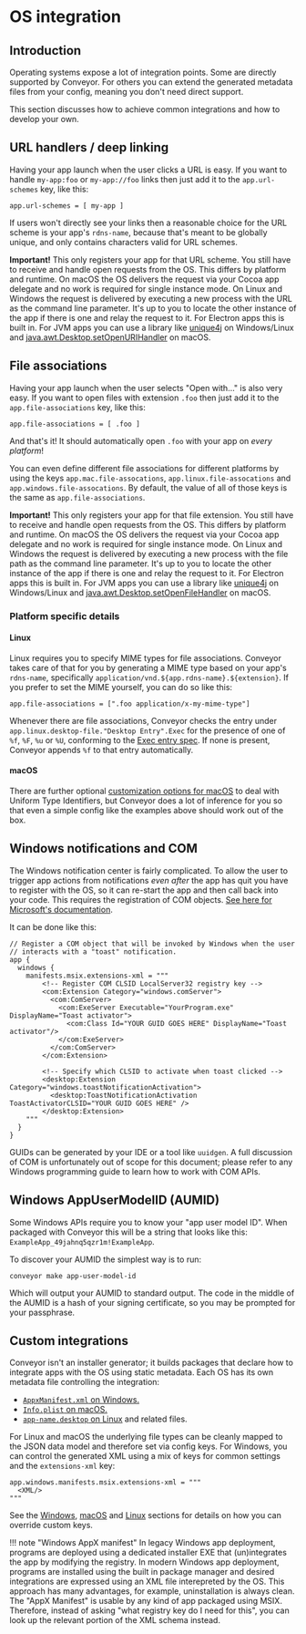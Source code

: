 # OS integration

## Introduction

Operating systems expose a lot of integration points. Some are directly supported by Conveyor. For others you can 
extend the generated metadata files from your config, meaning you don't need direct support.

This section discusses how to achieve common integrations and how to develop your own.

## URL handlers / deep linking

Having your app launch when the user clicks a URL is easy. If you want to handle `my-app:foo` or `my-app://foo` links then just add it to
the `app.url-schemes` key, like this:

```hocon
app.url-schemes = [ my-app ]
```

If users won't directly see your links then a reasonable choice for the URL scheme is your app's `rdns-name`, because that's meant to be globally unique, and only contains characters valid for URL schemes.

**Important!** This only registers your app for that URL scheme. You still have to receive and handle open requests from the
OS. This differs by platform and runtime. On macOS the OS delivers the request via your Cocoa app delegate and no work is required for
single instance mode. On Linux and Windows the request is delivered by executing a new process with the URL as the command line parameter.
It's up to you to locate the other instance of the app if there is one and relay the request to it. For Electron apps this is built in. For
JVM apps you can use a library like [unique4j](https://github.com/prat-man/unique4j) on Windows/Linux and [java.awt.Desktop.setOpenURIHandler](https://docs.oracle.com/en/java/javase/17/docs/api/java.desktop/java/awt/Desktop.html#setOpenURIHandler(java.awt.desktop.OpenURIHandler)) on macOS.

## File associations

Having your app launch when the user selects "Open with..." is also very easy. If you want to open files with extension `.foo` then just add it to
the `app.file-associations` key, like this:

```hocon
app.file-associations = [ .foo ]
```

And that's it! It should automatically open `.foo` with your app on *every platform*!

You can even define different file associations for different platforms by using the keys `app.mac.file-assocations`, `app.linux.file-assocations` and `app.windows.file-assocations`. By default, the value of all of those keys is the same as `app.file-associations`.

**Important!** This only registers your app for that file extension. You still have to receive and handle open requests from the
OS. This differs by platform and runtime. On macOS the OS delivers the request via your Cocoa app delegate and no work is required for
single instance mode. On Linux and Windows the request is delivered by executing a new process with the file path as the command line parameter.
It's up to you to locate the other instance of the app if there is one and relay the request to it. For Electron apps this is built in. For
JVM apps you can use a library like [unique4j](https://github.com/prat-man/unique4j) on Windows/Linux and [java.awt.Desktop.setOpenFileHandler](https://docs.oracle.com/en/java/javase/17/docs/api/java.desktop/java/awt/Desktop.html#setOpenFileHandler(java.awt.desktop.OpenFilesHandler)) on macOS.


### Platform specific details

#### Linux

Linux requires you to specify MIME types for file associations. Conveyor takes care of that for you by generating a MIME type based on your app's `rdns-name`, specifically `application/vnd.${app.rdns-name}.${extension}`. If you prefer to set the MIME yourself, you can do so like this:

```hocon
app.file-associations = [".foo application/x-my-mime-type"]
```

Whenever there are file associations, Conveyor checks the entry under `app.linux.desktop-file."Desktop Entry".Exec` for the presence of one of `%f`, `%F`, `%u` or `%U`, conforming to the [Exec entry spec](https://specifications.freedesktop.org/desktop-entry-spec/latest/ar01s07.html). If none is present, Conveyor appends `%f` to that entry automatically.

#### macOS

There are further optional [customization options for macOS](mac.md#file-associations) to deal with Uniform Type Identifiers, but Conveyor does a lot of inference
for you so that even a simple config like the examples above should work out of the box.

## Windows notifications and COM

The Windows notification center is fairly complicated. To allow the user to trigger app actions from notifications *even after* the app
has quit you have to register with the OS, so it can re-start the app and then call back into your code. This requires the registration of
COM objects. [See here for Microsoft's documentation](https://learn.microsoft.com/en-us/windows/apps/design/shell/tiles-and-notifications/send-local-toast-desktop-cpp-wrl#packaged).

It can be done like this:

```
// Register a COM object that will be invoked by Windows when the user 
// interacts with a "toast" notification.
app {
  windows {
    manifests.msix.extensions-xml = """
        <!-- Register COM CLSID LocalServer32 registry key -->
        <com:Extension Category="windows.comServer">
          <com:ComServer>
            <com:ExeServer Executable="YourProgram.exe" DisplayName="Toast activator">
              <com:Class Id="YOUR GUID GOES HERE" DisplayName="Toast activator"/>
            </com:ExeServer>
          </com:ComServer>
        </com:Extension>

        <!-- Specify which CLSID to activate when toast clicked -->
        <desktop:Extension Category="windows.toastNotificationActivation">
          <desktop:ToastNotificationActivation ToastActivatorCLSID="YOUR GUID GOES HERE" />
        </desktop:Extension>
    """
  }
}
```

GUIDs can be generated by your IDE or a tool like `uuidgen`. A full discussion of COM is unfortunately out of scope for this document;
please refer to any Windows programming guide to learn how to work with COM APIs.

## Windows AppUserModelID (AUMID)

Some Windows APIs require you to know your "app user model ID". When packaged with Conveyor this will be a string that looks like this:
`ExampleApp_49jahnq5qzr1m!ExampleApp`.

To discover your AUMID the simplest way is to run:
```shell
conveyor make app-user-model-id
```
Which will output your AUMID to standard output.
The code in the middle of the AUMID is a hash of your signing certificate, so you may be prompted for your passphrase.

## Custom integrations

Conveyor isn't an installer generator; it builds packages that declare how to integrate apps with the OS using static metadata. Each
OS has its own metadata file controlling the integration:

* [`AppxManifest.xml` on Windows.](https://learn.microsoft.com/en-us/uwp/schemas/appxpackage/appx-package-manifest)
* [`Info.plist` on macOS.](https://developer.apple.com/library/archive/documentation/General/Reference/InfoPlistKeyReference/Introduction/Introduction.html)
* [`app-name.desktop` on Linux](https://specifications.freedesktop.org/desktop-entry-spec/desktop-entry-spec-latest.html) and related files.

For Linux and macOS the underlying file types can be cleanly mapped to the JSON data model and therefore set via config keys. For Windows,
you can control the generated XML using a mix of keys for common settings and the `extensions-xml` key:

```hocon
app.windows.manifests.msix.extensions-xml = """
  <XML/>
"""
```

See the [Windows](windows.md), [macOS](mac.md) and [Linux](linux.md) sections for details on how you can override custom keys.

!!! note "Windows AppX manifest"
    In legacy Windows app deployment, programs are deployed using a dedicated installer EXE that (un)integrates the app by modifying the
    registry. In modern Windows app deployment, programs are installed using the built in package manager and desired integrations are
    expressed using an XML file interepreted by the OS. This approach has many advantages, for example, uninstallation is always clean.
    The "AppX Manifest" is usable by any kind of app packaged using MSIX. Therefore, instead of asking "what registry key do I need for 
    this", you can look up the relevant portion of the XML schema instead.
